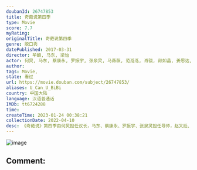 ```yaml
---
doubanId: 26747853
title: 奇葩说第四季
type: Movie
score: 7.7
myRating: 
originalTitle: 奇葩说第四季
genre: 脱口秀
datePublished: 2017-03-31
director: 牟頔, 马东, 梁怡
actor: 何炅, 马东, 蔡康永, 罗振宇, 张泉灵, 马薇薇, 范湉湉, 肖骁, 颜如晶, 姜思达, 艾力, 邱晨, 大王, 黄执中, 陈咏开, 陈铭, 董婧, 欧阳超, 马剑越, 春夏, 臧鸿飞, 雷军, 刘楠, 郭珺, 刘罗兰（蹦蹦）, 傅首尔
author: 
tags: Movie, 
state: 看过
url: https://movie.douban.com/subject/26747853/
aliases: U_Can_U_BiBi
country: 中国大陆
language: 汉语普通话
IMDb: tt6724288
time: 
createTime: 2023-01-24 00:38:21
collectionDate: 2022-04-10
desc: 《奇葩说》第四季由何炅担任议长，马东、蔡康永、罗振宇、张泉灵担任导师，赵又廷、林志玲、徐静蕾、黄磊、小宋佳、苏有朋、陈可辛、春夏等都会大驾光临现场，与新老奇葩一起“开辩”！他们将在现场对时下最新兴、最...
---
```


![image](p2452302366.jpg)

Comment: 
---

